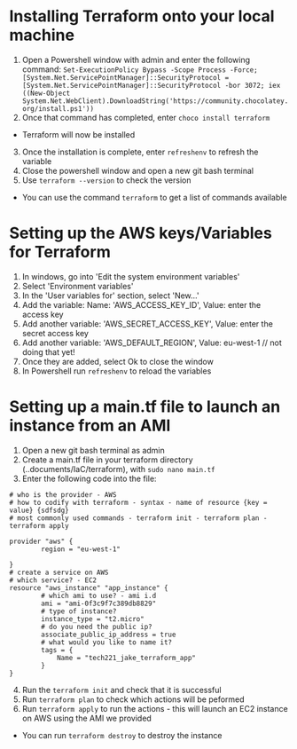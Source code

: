 
#
# Installing Terraform onto your local machine

1. Open a Powershell window with admin and enter the following command: `Set-ExecutionPolicy Bypass -Scope Process -Force; [System.Net.ServicePointManager]::SecurityProtocol = [System.Net.ServicePointManager]::SecurityProtocol -bor 3072; iex ((New-Object System.Net.WebClient).DownloadString('https://community.chocolatey.org/install.ps1'))`
2. Once that command has completed, enter `choco install terraform`
- Terraform will now be installed
3. Once the installation is complete, enter `refreshenv` to refresh the variable
4. Close the powershell window and open a new git bash terminal
5. Use `terraform --version` to check the version
- You can use the command `terraform` to get a list of commands available

#
# Setting up the AWS keys/Variables for Terraform

1. In windows, go into 'Edit the system environment variables'
2. Select 'Environment variables'
3. In the 'User variables for' section, select 'New...'
4. Add the variable: Name: 'AWS_ACCESS_KEY_ID', Value: enter the access key
5. Add another variable: 'AWS_SECRET_ACCESS_KEY', Value: enter the secret access key
6. Add another variable: 'AWS_DEFAULT_REGION', Value: eu-west-1 // not doing that yet!
7. Once they are added, select Ok to close the window
8. In Powershell run `refreshenv` to reload the variables

#
# Setting up a main.tf file to launch an instance from an AMI

1. Open a new git bash terminal as admin
2. Create a main.tf file in your terraform directory (..documents/IaC/terraform), with `sudo nano main.tf`
3. Enter the following code into the file:
```
# who is the provider - AWS
# how to codify with terraform - syntax - name of resource {key = value} {sdfsdg}
# most commonly used commands - terraform init - terraform plan - terraform apply

provider "aws" {
        region = "eu-west-1"

}
# create a service on AWS
# which service? - EC2
resource "aws_instance" "app_instance" {
        # which ami to use? - ami i.d
        ami = "ami-0f3c9f7c389db8829"
        # type of instance?
        instance_type = "t2.micro"
        # do you need the public ip?
        associate_public_ip_address = true
        # what would you like to name it?
        tags = {
            Name = "tech221_jake_terraform_app"
        }
}
```
4. Run the `terraform init` and check that it is successful
5. Run `terraform plan` to check which actions will be peformed
6. Run `terraform apply` to run the actions - this will launch an EC2 instance on AWS using the AMI we provided
- You can run `terraform destroy` to destroy the instance

